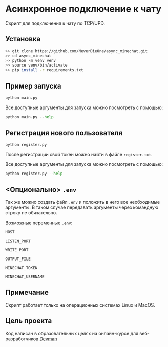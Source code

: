 # Асинхронное подключение к чату

Скрипт для подключения к чату по TCP/UPD.

## Установка

```bash
>> git clone https://github.com/NeverDieOne/async_minechat.git
>> cd async_minechat
>> python -m venv venv
>> source venv/bin/activate
>> pip install -r requirements.txt
```

## Пример запуска

```python
python main.py
```

Все доступные аргументы для запуска можно посмотреть с помощью:

```python
python main.py --help
```

## Регистрация нового пользователя

```python
python register.py
```

После регистрации свой токен можно найти в файле `register.txt`.

Все доступные аргументы для запуска можно посмотреть с помощью:

```python
python register.py --help
```

## <Опционально> `.env`
Так же можно создать файл `.env` и положить в него все необходимые аргументы.
В таком случае передавать аргументы через командную строку не обязательно.

Возможные переменные `.env`:

`HOST`

`LISTEN_PORT`

`WRITE_PORT`

`OUTPUT_FILE`

`MINECHAT_TOKEN`

`MINECHAT_USERNAME`

## Примечание

Скрипт работает только на операционных системах Linux и MacOS.

## Цель проекта
Код написан в образовательных целях на онлайн-курсе для веб-разработчиков [Devman](https://dvmn.org/modules)
